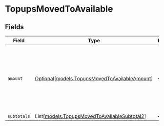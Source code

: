 # TopupsMovedToAvailable


## Fields

| Field                                                                                             | Type                                                                                              | Required                                                                                          | Description                                                                                       |
| ------------------------------------------------------------------------------------------------- | ------------------------------------------------------------------------------------------------- | ------------------------------------------------------------------------------------------------- | ------------------------------------------------------------------------------------------------- |
| `amount`                                                                                          | [Optional[models.TopupsMovedToAvailableAmount]](../models/topupsmovedtoavailableamount.md)        | :heavy_minus_sign:                                                                                | In v2 endpoints, monetary amounts are represented as objects with a `currency` and `value` field. |
| `subtotals`                                                                                       | List[[models.TopupsMovedToAvailableSubtotal2](../models/topupsmovedtoavailablesubtotal2.md)]      | :heavy_minus_sign:                                                                                | N/A                                                                                               |